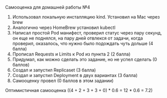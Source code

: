 Самооценка для домашней работы №4
1. Использовал локальную инсталляцию kind. Установил на Mac через brew
0. Аналогично через HomeBrew установил kubectl
2. Написал простой Pod манифест, проверил статус через пару секунд, он еще не поднялся, на пару дней отвлекся от задачи, когда проверил, оказалось, что нужно было подождать чуть дольше (4 балла)
3. Прописал Requests и Limits к Pod из пункта 2 (2 балла)
4. Придумал, как можно сделать это задание, но не успел сделать (0 баллов)
5. Создал и запустил Replicaset (3 балла)
6. Создал и запустил Deployment в двух вариантах (3 балла)
8. Самооценку провел (0 баллов в этом задании)

Оптимистичная самооценка ((4 + 2 + 3 + 3 + 0) * 0.6 = 12 * 0.6 = 7.2) 